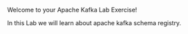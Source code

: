 Welcome to your Apache Kafka Lab Exercise!

In this Lab we will learn about apache kafka schema registry.